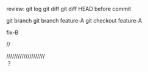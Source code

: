 review:
git log
git diff
git diff HEAD   before commit



git branch
git branch feature-A
git checkout feature-A



fix-B

//

/\/\/\/\/\/\/\/\/\/\/\/\/\/\/\/\/\/\/\/\
？
